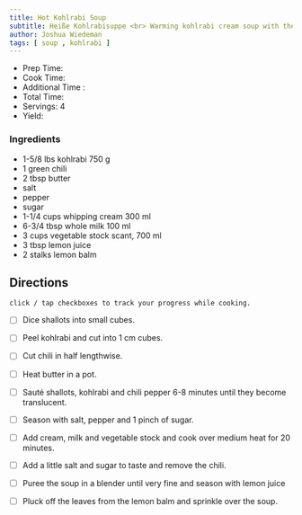 ```yaml
---
title: Hot Kohlrabi Soup
subtitle: Heiße Kohlrabisuppe <br> Warming kohlrabi cream soup with the flavors of chili pepper shallots, lemon and lemon balm.
author: Joshua Wiedeman
tags: [ soup , kohlrabi ]
---
```


- Prep Time:
- Cook Time: 
- Additional Time : 
- Total Time: 
- Servings: 4
- Yield: 


### Ingredients

- 1-5/8 lbs kohlrabi 750 g
- 1 green chili
- 2 tbsp butter
- salt
- pepper
- sugar
- 1-1/4 cups whipping cream 300 ml
- 6-3/4 tbsp whole milk 100 ml
- 3 cups vegetable stock scant, 700 ml
- 3 tbsp lemon juice
- 2 stalks lemon balm



## Directions
`click / tap checkboxes to track your progress while cooking.`

- [ ] Dice shallots into small cubes. 
- [ ] Peel kohlrabi and cut into 1 cm cubes. 
- [ ] Cut chili in half lengthwise.
- [ ] Heat butter in a pot. 
- [ ] Sauté shallots, kohlrabi and chili pepper 6-8 minutes until they become translucent. 
- [ ] Season with salt, pepper and 1 pinch of sugar. 
- [ ] Add cream, milk and vegetable stock and cook over medium heat for 20 minutes. 
- [ ] Add a little salt and sugar to taste and remove the chili.
- [ ] Puree the soup in a blender until very fine and season with lemon juice
- [ ] Pluck off the leaves from the lemon balm and sprinkle over the soup.


